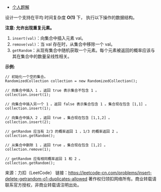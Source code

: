 * [个人题解](https://leetcode-cn.com/problems/insert-delete-getrandom-o1-duplicates-allowed/solution/ha-xi-biao-ji-he-by-lzh_yves/)

设计一个支持在平均 时间复杂度 **O(1)** 下， 执行以下操作的数据结构。

**注意: 允许出现重复元素。**

1. ```insert(val)```：向集合中插入元素 val。
2. ```remove(val)```：当 val 存在时，从集合中移除一个 val。
3. ```getRandom```：从现有集合中随机获取一个元素。每个元素被返回的概率应该与其在集合中的数量呈线性相关。

**示例:**
```
// 初始化一个空的集合。
RandomizedCollection collection = new RandomizedCollection();

// 向集合中插入 1 。返回 true 表示集合不包含 1 。
collection.insert(1);

// 向集合中插入另一个 1 。返回 false 表示集合包含 1 。集合现在包含 [1,1] 。
collection.insert(1);

// 向集合中插入 2 ，返回 true 。集合现在包含 [1,1,2] 。
collection.insert(2);

// getRandom 应当有 2/3 的概率返回 1 ，1/3 的概率返回 2 。
collection.getRandom();

// 从集合中删除 1 ，返回 true 。集合现在包含 [1,2] 。
collection.remove(1);

// getRandom 应有相同概率返回 1 和 2 。
collection.getRandom();
```
来源：力扣（LeetCode）
链接：https://leetcode-cn.com/problems/insert-delete-getrandom-o1-duplicates-allowed
著作权归领扣网络所有。商业转载请联系官方授权，非商业转载请注明出处。
